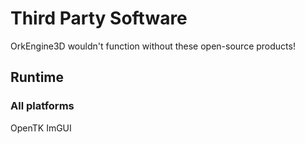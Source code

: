 # Third Party Software

OrkEngine3D wouldn't function without these open-source products!

## Runtime

### All platforms

OpenTK
ImGUI

